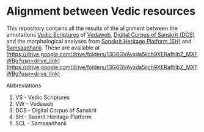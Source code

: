 # Alignment between Vedic resources

This repository contains all the results of the alignment between the annotations [Vedic Scriptures](https://vedicscriptures.in/) of [Vedaweb](https://github.com/VedaWebProject/vedaweb-data.git), [Digital Corpus of Sanskrit (DCS)](https://github.com/OliverHellwig/sanskrit.git) and the morphological analyses from [Sanskrit Heritage Platform (SH)](https://sanskrit.inria.fr/) and [Samsaadhanii](https://sanskrit.uohyd.ac.in/scl/). These are available at [https://drive.google.com/drive/folders/13G6GVAvxda5iich9XERafhlbZ_MXFWBg?usp=drive_link](https://drive.google.com/drive/folders/13G6GVAvxda5iich9XERafhlbZ_MXFWBg?usp=drive_link)

Abbreviations
1. VS - Vedic Scriptures
2. VW - Vedaweb
3. DCS - Digital Corpus of Sanskrit
4. SH - Saskrit Heritage Platform
5. SCL - Samsaadhanii
